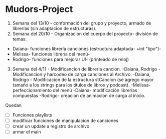 # Mudors-Project

1. Semana del 13/10 - conformación del grupo y proyecto, armado de librerías (sin adaptacion de estructuras).
2. Semana del 20/10 - Organización del cuerpo del proyecto- división de temas:
- Daiana- funciones librería canciones (estructura adaptada- +int "tipo")-
- Melissa- funciones librería del menú-
- Rodrigo- funciones para mejorar UI- (printeado de reloj)
3. Semana del 4/11 - Modificancion de libreria cancion.
-Daiana, Rodrigo - Modificancion y harcodeo de carga canciones al Archivo. 
-Daiana, Rodrigo - Modificacion de la estructura stCancion (se agrego mayor tamaño a los strings para los titulos de libros y podcast).
-Melissa- perfeccionamiento del menú
-Daiana- modificación librerías compuestas
-Rodrigo- creacion de animacion de carga al inicio.

Quedan
- [ ] Funciones playlists
- [ ] modificar funciones de manipulacion de canciones
- [ ] crear un update a registro de archivo
- [ ] armar el main
